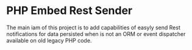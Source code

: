 # PHP Embed Rest Sender

The main iam of this project is to add capabilities of easyly send Rest notifications for data persisted when is not an ORM or event dispatcher available on old legacy PHP code.
